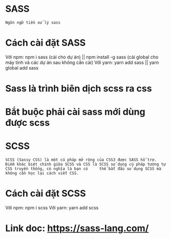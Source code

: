 # SASS
    Ngôn ngữ tiền xử lý sass
# Cách cài đặt SASS
  Với npm:
    npm i sass (cài cho dự án) || npm install -g sass (cài global cho máy tính và các dự án sau không cần cài)
  Với yarn:
    yarn add sass || yarn global add sass
# Sass là trình biên dịch scss ra css
# Bắt buộc phải cài sass mới dùng được scss


# SCSS
    SCSS (Sassy CSS) là một cú pháp mở rộng của CSS3 được SASS hỗ trợ. Điểm khác biệt chính giữa SCSS và CSS là SCSS sử dụng cú pháp tương tự CSS truyền thống, có nghĩa là bạn có     thể bắt đầu sử dụng SCSS mà không cần học lại cách viết CSS. 
# Cách cài đặt SCSS
  Với npm:
    npm i scss
  Với yarn:
    yarn add scss
# Link doc: https://sass-lang.com/
